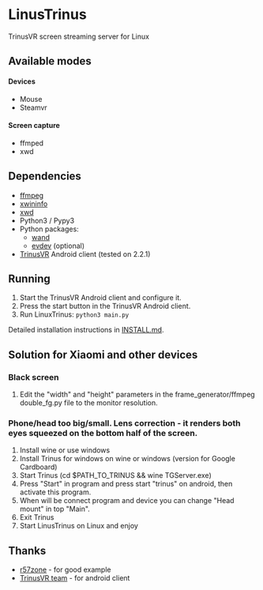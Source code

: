 # LinusTrinus

TrinusVR screen streaming server for Linux

## Available modes
#### Devices
- Mouse
- Steamvr
#### Screen capture
- ffmped
- xwd

## Dependencies

* [ffmpeg](https://command-not-found.com/ffmpeg)
* [xwininfo](https://command-not-found.com/xwininfo)
* [xwd](https://command-not-found.com/xwd)
* Python3 / Pypy3
* Python packages:
    * [wand](https://pypi.org/project/Wand/)
    * [evdev](https://pypi.org/project/evdev/) (optional)
* [TrinusVR](https://www.trinusvirtualreality.com/) Android client (tested on 2.2.1)

## Running

1. Start the TrinusVR Android client and configure it.
2. Press the start button in the TrinusVR Android client.
3. Run LinuxTrinus: `python3 main.py`

Detailed installation instructions in [INSTALL.md](INSTALL.md).

## Solution for Xiaomi and other devices

### Black screen
1. Edit the "width" and "height" parameters in the frame_generator/ffmpeg double_fg.py file to the monitor resolution.

### Phone/head too big/small. Lens correction - it renders both eyes squeezed on the bottom half of the screen.
1. Install wine or use windows
2. Install Trinus for windows on wine or windows (version for Google Cardboard)
3. Start Trinus (cd $PATH_TO_TRINUS && wine TGServer.exe)
4. Press "Start" in program and press start "trinus" on android, then activate this program.
5. When will be connect program and device you can change "Head mount" in top "Main".
6. Exit Trinus
7. Start LinusTrinus on Linux and enjoy

## Thanks

* [r57zone](https://github.com/r57zone/OpenVR-OpenTrack) - for good example
* [TrinusVR team](https://www.trinusvirtualreality.com/) - for android client
